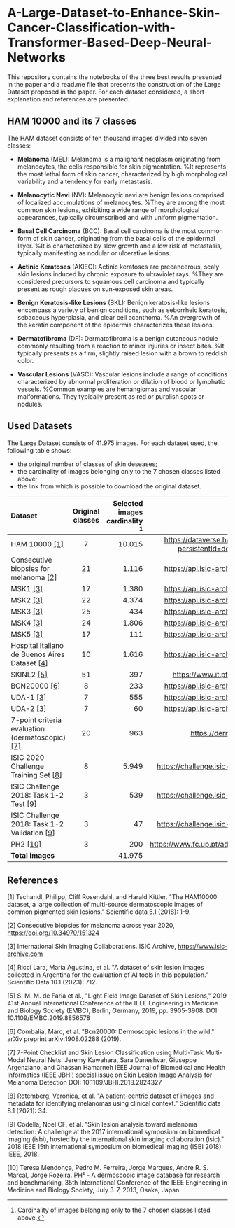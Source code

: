 # A-Large-Dataset-to-Enhance-Skin-Cancer-Classification-with-Transformer-Based-Deep-Neural-Networks
This repository contains the notebooks of the three best results presented in the paper and a read.me file that presents the construction of the Large Dataset proposed in the paper. For each dataset considered, a short explanation and references are presented. 

## HAM 10000 and its 7 classes

The HAM dataset consists of ten thousand images divided into seven classes: 
- **Melanoma** (MEL): Melanoma is a malignant neoplasm originating from melanocytes, the cells responsible for skin pigmentation. %It represents the most lethal form of skin cancer, characterized by high morphological variability and a tendency for early metastasis.

- **Melanocytic Nevi** (NV): Melanocytic nevi are benign lesions comprised of localized accumulations of melanocytes. %They are among the most common skin lesions, exhibiting a wide range of morphological appearances, typically circumscribed and with uniform pigmentation.

- **Basal Cell Carcinoma** (BCC): Basal cell carcinoma is the most common form of skin cancer, originating from the basal cells of the epidermal layer. %It is characterized by slow growth and a low risk of metastasis, typically manifesting as nodular or ulcerative lesions.

- **Actinic Keratoses** (AKIEC): Actinic keratoses are precancerous, scaly skin lesions induced by chronic exposure to ultraviolet rays. %They are considered precursors to squamous cell carcinoma and typically present as rough plaques on sun-exposed skin areas.

- **Benign Keratosis-like Lesions** (BKL): Benign keratosis-like lesions encompass a variety of benign conditions, such as seborrheic keratosis, sebaceous hyperplasia, and clear cell acanthoma. %An overgrowth of the keratin component of the epidermis characterizes these lesions.

- **Dermatofibroma** (DF): Dermatofibroma is a benign cutaneous nodule commonly resulting from a reaction to minor injuries or insect bites. %It typically presents as a firm, slightly raised lesion with a brown to reddish color.

- **Vascular Lesions** (VASC): Vascular lesions include a range of conditions characterized by abnormal proliferation or dilation of blood or lymphatic vessels. %Common examples are hemangiomas and vascular malformations. They typically present as red or purplish spots or nodules.


## Used Datasets

The Large Dataset consists of 41.975 images. For each dataset used, the following table shows:
- the original number of classes of skin deseases;
- the cardinality of images belonging only to the 7 chosen classes listed above;
- the link from which is possible to download the original dataset.


| Dataset |  Original classes | Selected images cardinality [^1] | Download link |
|:-----|:-----:|-----:|-----:|
| HAM 10000 [[1]](#1) | 7 | 10.015 | https://dataverse.harvard.edu/dataset.xhtml?persistentId=doi:10.7910/DVN/DBW86T |
| Consecutive biopsies for melanoma [[2]](#2)  |  21  |   1.116 | https://api.isic-archive.com/collections/216/ |
| MSK1 [[3]](#3)  | 17 |    1.380 | https://api.isic-archive.com/collections/289/ |
| MSK2 [[3]](#3)  | 22 |    4.374 | https://api.isic-archive.com/collections/290/ |
| MSK3 [[3]](#3)  | 25 |    434 | https://api.isic-archive.com/collections/288/ |
| MSK4 [[3]](#3)  | 24 |    1.806 | https://api.isic-archive.com/collections/287/ |
| MSK5 [[3]](#3)  | 17 |    111 | https://api.isic-archive.com/collections/286/ |
| Hospital Italiano de Buenos Aires Dataset [[4]](#4)  | 10 |    1.616 | https://api.isic-archive.com/collections/251/ |
| SKINL2 [[5]](#5)  | 51 |    397 | https://www.it.pt/AutomaticPage?id=3459 |
| BCN20000 [[6]](#6)  | 8 |    233 | https://api.isic-archive.com/collections/249/ |
| UDA-1 [[3]](#3)  | 7 |    555 | https://api.isic-archive.com/collections/292/ |
| UDA-2 [[3]](#3)  | 7 |    60 | https://api.isic-archive.com/collections/291/ |
| 7-point criteria evaluation (dermatoscopic) [[7]](#7)  | 20 |    963 | https://derm.cs.sfu.ca/Welcome.html |
| ISIC 2020 Challenge Training Set [[8]](#8)  | 8 |    5.949 | https://challenge.isic-archive.com/data/#2020 |
| ISIC Challenge 2018: Task 1-2 Test [[9]](#9)  | 3 |    539 | https://challenge.isic-archive.com/data/#2018 |
| ISIC Challenge 2018: Task 1-2 Validation [[9]](#9)  | 3 |    47 | https://challenge.isic-archive.com/data/#2018 |
| PH2 [[10]](#10)  | 3 |    200 | https://www.fc.up.pt/addi/ph2%20database.html |
| **Total images** |   | 41.975 |


## References

<a id="1">[1]</a>
Tschandl, Philipp, Cliff Rosendahl, and Harald Kittler. "The HAM10000 dataset, a large collection of multi-source dermatoscopic images of common pigmented skin lesions." Scientific data 5.1 (2018): 1-9.

<a id="2">[2]</a>
Consecutive biopsies for melanoma across year 2020, https://doi.org/10.34970/151324

<a id="3">[3]</a>
International Skin Imaging Collaborations. ISIC Archive, https://www.isic-archive.com

<a id="4">[4]</a>
Ricci Lara, María Agustina, et al. "A dataset of skin lesion images collected in Argentina for the evaluation of AI tools in this population." Scientific Data 10.1 (2023): 712.

<a id="5">[5]</a>
S. M. M. de Faria et al., "Light Field Image Dataset of Skin Lesions," 2019 41st Annual International Conference of the IEEE Engineering in Medicine and Biology Society (EMBC), Berlin, Germany, 2019, pp. 3905-3908. DOI: 10.1109/EMBC.2019.8856578

<a id="6">[6]</a>
Combalia, Marc, et al. "Bcn20000: Dermoscopic lesions in the wild." arXiv preprint arXiv:1908.02288 (2019).

<a id="7">[7]</a>
7-Point Checklist and Skin Lesion Classification using Multi-Task Multi-Modal Neural Nets.
Jeremy Kawahara, Sara Daneshvar, Giuseppe Argenziano, and Ghassan Hamarneh
IEEE Journal of Biomedical and Health Informatics (IEEE JBHI) special issue on Skin Lesion Image Analysis for Melanoma Detection DOI: 10.1109/JBHI.2018.2824327

<a id="8">[8]</a>
Rotemberg, Veronica, et al. "A patient-centric dataset of images and metadata for identifying melanomas using clinical context." Scientific data 8.1 (2021): 34.

<a id="9">[9]</a>
Codella, Noel CF, et al. "Skin lesion analysis toward melanoma detection: A challenge at the 2017 international symposium on biomedical imaging (isbi), hosted by the international skin imaging collaboration (isic)." 2018 IEEE 15th international symposium on biomedical imaging (ISBI 2018). IEEE, 2018.

<a id="10">[10]</a>
Teresa Mendonça, Pedro M. Ferreira, Jorge Marques, Andre R. S. Marcal, Jorge Rozeira. PH² - A dermoscopic image database for research and benchmarking, 35th International Conference of the IEEE Engineering in Medicine and Biology Society, July 3-7, 2013, Osaka, Japan.



[^1]: Cardinality of images belonging only to the 7 chosen classes listed above.

